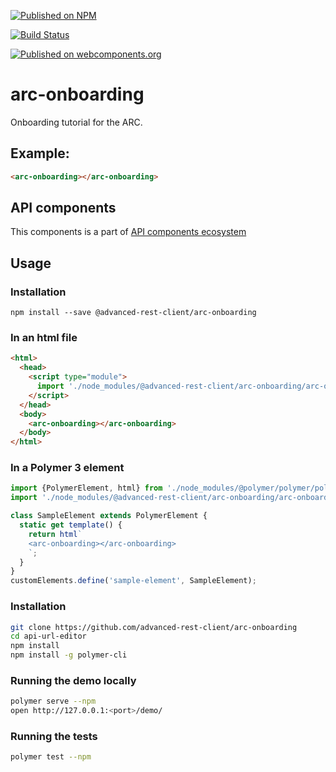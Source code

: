 [![Published on NPM](https://img.shields.io/npm/v/@advanced-rest-client/arc-onboarding.svg)](https://www.npmjs.com/package/@advanced-rest-client/arc-onboarding)

[![Build Status](https://travis-ci.org/advanced-rest-client/arc-onboarding.svg?branch=stage)](https://travis-ci.org/advanced-rest-client/arc-onboarding)

[![Published on webcomponents.org](https://img.shields.io/badge/webcomponents.org-published-blue.svg)](https://www.webcomponents.org/element/advanced-rest-client/arc-onboarding)


# arc-onboarding

Onboarding tutorial for the ARC.

## Example:

```html
<arc-onboarding></arc-onboarding>
```

## API components

This components is a part of [API components ecosystem](https://elements.advancedrestclient.com/)

## Usage

### Installation
```
npm install --save @advanced-rest-client/arc-onboarding
```

### In an html file

```html
<html>
  <head>
    <script type="module">
      import './node_modules/@advanced-rest-client/arc-onboarding/arc-onboarding.js';
    </script>
  </head>
  <body>
    <arc-onboarding></arc-onboarding>
  </body>
</html>
```

### In a Polymer 3 element

```js
import {PolymerElement, html} from './node_modules/@polymer/polymer/polymer-element.js';
import './node_modules/@advanced-rest-client/arc-onboarding/arc-onboarding.js';

class SampleElement extends PolymerElement {
  static get template() {
    return html`
    <arc-onboarding></arc-onboarding>
    `;
  }
}
customElements.define('sample-element', SampleElement);
```

### Installation

```sh
git clone https://github.com/advanced-rest-client/arc-onboarding
cd api-url-editor
npm install
npm install -g polymer-cli
```

### Running the demo locally

```sh
polymer serve --npm
open http://127.0.0.1:<port>/demo/
```

### Running the tests
```sh
polymer test --npm
```
